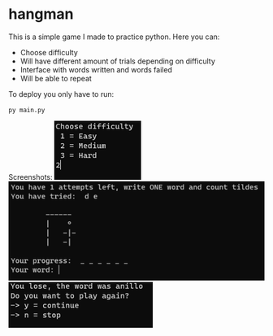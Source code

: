 # hangman
This is a simple game I made to practice python. Here you can:

- Choose difficulty
- Will have different amount of trials depending on difficulty
- Interface with words written and words failed
- Will be able to repeat

To deploy you only have to run:
```
py main.py
```

Screenshots:
![screen when you start the game](https://github.com/carepollo/hangman/blob/master/images/Screenshot%202021-09-27%20203310.png?raw=true)
![screen on walkthrough](https://github.com/carepollo/hangman/blob/master/images/Screenshot%202021-09-27%20203327.png)
![screen when you finish the game](https://github.com/carepollo/hangman/blob/master/images/Screenshot%202021-09-27%20203345.png)
